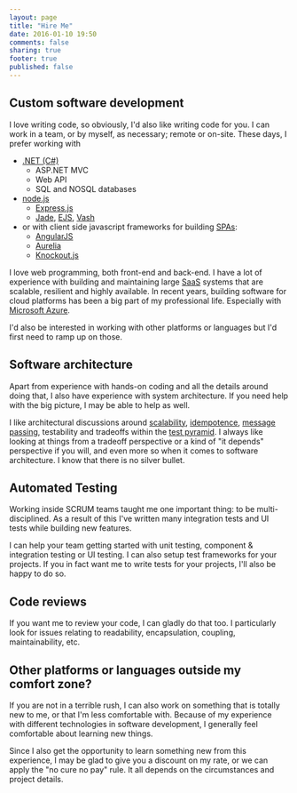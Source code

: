 ```yaml
---
layout: page
title: "Hire Me"
date: 2016-01-10 19:50
comments: false
sharing: true
footer: true
published: false
---
```


## Custom software development

I love writing code, so obviously, I'd also like writing code for you. I can work in a team, or by myself, as necessary; remote or on-site. These days, I prefer working with

* [.NET (C#)](https://www.microsoft.com/net)
  * ASP.NET MVC
  * Web API
  * SQL and NOSQL databases
* [node.js](https://nodejs.org/)
  * [Express.js](http://expressjs.com/)
  * [Jade](http://jade-lang.com/), [EJS](http://www.embeddedjs.com/), [Vash](https://github.com/kirbysayshi/vash)  
* or with client side javascript frameworks for building [SPAs](https://en.wikipedia.org/wiki/Single-page_application):
  * [AngularJS](https://angularjs.org/)
  * [Aurelia](http://aurelia.io)
  * [Knockout.js](http://knockoutjs.com/)

I love web programming, both front-end and back-end. I have a lot of experience
with building and maintaining large [SaaS](https://en.wikipedia.org/wiki/Software_as_a_service) systems that are scalable, resilient and
highly available. In recent years, building software for cloud platforms has been a big part of
my professional life. Especially with [Microsoft Azure](https://azure.microsoft.com).

I'd also be interested in working with other platforms or languages but I'd first need to ramp up on those.

## Software architecture

Apart from experience with hands-on coding and all the details around doing that, I also have experience with system architecture. If you need help with the big picture, I may be able to help as well.

I like architectural discussions around [scalability](https://en.wikipedia.org/wiki/Scalability), [idempotence](https://en.wikipedia.org/wiki/Idempotence), [message passing](https://en.wikipedia.org/wiki/Message_passing),
testability and tradeoffs within the [test pyramid](http://martinfowler.com/bliki/TestPyramid.html). I always like looking at things from a tradeoff perspective or a kind of "it depends" perspective if you will, and even more so when it comes to software architecture. I know that there is no silver bullet.

## Automated Testing

Working inside SCRUM teams taught me one important thing: to be multi-disciplined. As a result
of this I've written many integration tests and UI tests while building new features.

I can help your team getting started with unit testing, component & integration testing or UI testing. I can also setup test frameworks for your projects. If you in fact want me to write
tests for your projects, I'll also be happy to do so.

## Code reviews

If you want me to review your code, I can gladly do that too. I particularly look for issues relating to readability, encapsulation, coupling, maintainability, etc.

## Other platforms or languages outside my comfort zone?

If you are not in a terrible rush, I can also work on something that is totally new to me, or that I'm less comfortable with. Because of my experience with different technologies in software development, I generally feel comfortable about learning new things.

Since I also get the opportunity to learn something new from this experience, I may be glad to give you a discount on my rate, or we can apply the "no cure no pay" rule. It all depends on the circumstances and project details.
